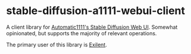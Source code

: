 # stable-diffusion-a1111-webui-client

A client library for [Automatic1111's Stable Diffusion Web UI](https://github.com/AUTOMATIC1111/stable-diffusion-webui). Somewhat opinionated, but supports the majority of relevant operations.

The primary user of this library is [Exilent](https://github.com/philpax/exilent).
